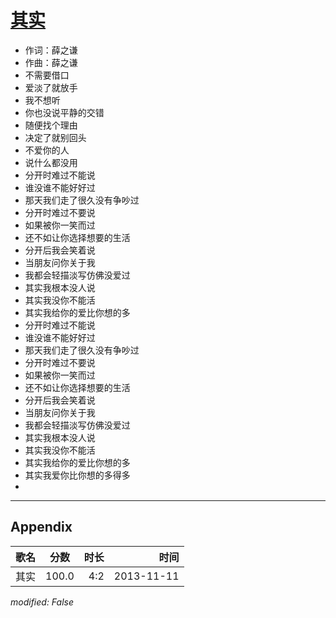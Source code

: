 # [其实](https://music.163.com/song?id=27955654)

* 作词：薛之谦
* 作曲：薛之谦
* 不需要借口
* 爱淡了就放手
* 我不想听
* 你也没说平静的交错
* 随便找个理由
* 决定了就别回头
* 不爱你的人
* 说什么都没用
* 分开时难过不能说
* 谁没谁不能好好过
* 那天我们走了很久没有争吵过
* 分开时难过不要说
* 如果被你一笑而过
* 还不如让你选择想要的生活
* 分开后我会笑着说
* 当朋友问你关于我
* 我都会轻描淡写仿佛没爱过
* 其实我根本没人说
* 其实我没你不能活
* 其实我给你的爱比你想的多
* 分开时难过不能说
* 谁没谁不能好好过
* 那天我们走了很久没有争吵过
* 分开时难过不要说
* 如果被你一笑而过
* 还不如让你选择想要的生活
* 分开后我会笑着说
* 当朋友问你关于我
* 我都会轻描淡写仿佛没爱过
* 其实我根本没人说
* 其实我没你不能活
* 其实我给你的爱比你想的多
* 其实我爱你比你想的多得多
* 


---

## Appendix

|歌名|分数|时长|时间|
|:---|:---:|---:|---:|
|其实|100.0|4:2|2013-11-11

*modified: False*
